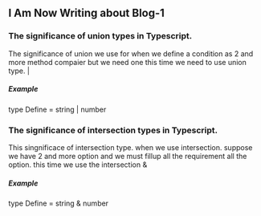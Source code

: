 ## I Am Now Writing about Blog-1


### The significance of union types in Typescript.

The significance of union we use for when we define a condition as 2 and more method compaier but we need one this time we need to use union type. |

##### Example
type Define = string | number


### The significance of intersection types in Typescript.

This singnificace of intersection type. when we use intersection. suppose we have 2 and more option and we must fillup all the requirement all the option. this time we use the intersection &

##### Example
type Define = string & number